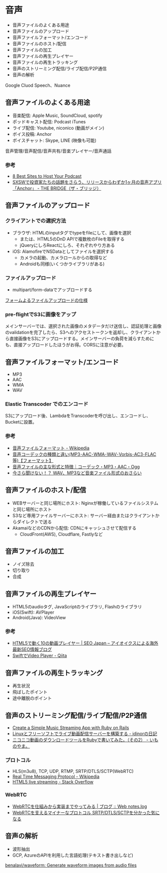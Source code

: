 # 音声

* 音声ファイルのよくある用途
* 音声ファイルのアップロード
* 音声ファイルフォーマット/エンコード
* 音声ファイルのホスト/配信
* 音声ファイルの加工
* 音声ファイルの再生プレイヤー
* 音声ファイルの再生トラッキング
* 音声のストリーミング配信/ライブ配信/P2P通信
* 音声の解析

Google Cluod Speech、Nuance

## 音声ファイルのよくある用途

* 音楽配信: Apple Music, SoundCloud, spotify
* ポッドキャスト配信: Podcast iTunes
* ライブ配信: Youtube, niconico (動画がメイン)
* ボイス投稿: Anchor
* ボイスチャット: Skype, LINE (映像も可能)

音声管理/音声配信/音声共有/音楽プレイヤー/音声通話

### 参考

* [8 Best Sites to Host Your Podcast](http://www.technorms.com/37746/best-sites-to-host-your-podcasts)
* [SXSWで投資家たちの話題をさらう、リリースからわずか1ヶ月の音声アプリ「Anchor」 - THE BRIDGE（ザ・ブリッジ）](http://thebridge.jp/2016/03/anchor-pickupnews)

## 音声ファイルのアップロード

### クライアントでの選択方法

* ブラウザ: HTMLのinputタグでtypeをfileにして、画像を選択
	* または、HTML5のDnD APIで複数枚のFileを取得する
	* jQueryにしろReactにしろ、それぞれやり方ある
* iOS: AlamofireでNSDataとしてファイルを選択する
	* カメラの起動、カメラロールからの取得など
	* Androidも同様(いくつかライブラリがある)

### ファイルアップロード

* multipart/form-dataでアップロードする

[フォームよるファイルアップロードの仕様](http://www.javadrive.jp/servlet/fileupload_tutorial/index2.html)

### pre-flightでS3に画像をアップ

メインサーバーでは、選択された画像のメタデータだけ送信し、認証処理と画像のvalidationを完了したら、S3へのアクセストークンを返却し、クライアントから直接画像をS3にアップロードする。メインサーバーの負荷を減らすためにも、直接アップロードしたほうがお得。CORSに注意が必要。

## 音声ファイルフォーマット/エンコード

* MP3
* AAC
* WMA
* WAV

### Elastic Transcoder でのエンコード

S3にアップロード後、LambdaをTranscoderを呼び出し、エンコードし、Bucketに設置。

### 参考

* [音声ファイルフォーマット - Wikipedia](https://ja.wikipedia.org/wiki/%E9%9F%B3%E5%A3%B0%E3%83%95%E3%82%A1%E3%82%A4%E3%83%AB%E3%83%95%E3%82%A9%E3%83%BC%E3%83%9E%E3%83%83%E3%83%88)
* [音声コーデックの種類と違い(MP3･AAC･WMA･WAV･Vorbis･AC3･FLAC等)【フォーマット】](http://aviutl.info/onnsei-codec/)
* [音声ファイルの主な形式と特徴｜コーデック・MP3・AAC・Ogg](http://yamanjo.net/knowledge/others/others_12.html)
* [今さら聞けない！？ WAV、MP3など音楽ファイル形式のおさらい](https://www.studiorag.com/blog/fushimiten/audio-file-format)

## 音声ファイルのホスト/配信

* WEBサーバーと同じ場所にホスト: Nginxが稼働しているファイルシステムと同じ場所にホスト
* S3など専用ファイルサーバーにホスト: サーバー経由またはクライアントからダイレクトで送る
* AkamaiなどのCDNから配信: CDNにキャッシュさせて配信する
	* CloudFront(AWS), Cloudflare, Fastlyなど

## 音声ファイルの加工

* ノイズ除去
* 切り取り
* 合成

## 音声ファイルの再生プレイヤー

* HTML5のaudioタグ, JavaScriptのライブラリ, Flashのライブラリ
* iOS(Swift): AVPlayer
* Android(Java): VideoView

### 参考

* [HTML5で動く10の動画プレイヤー | SEO Japan – アイオイクスによる海外最新SEO情報ブログ](http://www.seojapan.com/blog/html5-video-players/)
* [SwiftでVideo Player - Qiita](http://qiita.com/naoto0822/items/07da0e96aab0e3e2a64f)

## 音声ファイルの再生トラッキング

* 再生状況
* 飛ばしたポイント
* 途中離脱のポイント

## 音声のストリーミング配信/ライブ配信/P2P通信

* [Create a Simple Music Streaming App with Ruby on Rails](http://code.tutsplus.com/articles/create-a-simple-music-streaming-app-with-ruby-on-rails--net-18437)
* [Linuxとフリーソフトでライブ動画配信サーバーを構築する - idinorの日記](http://idinor.hatenablog.com/entry/20140823/1408794111)
* [ニコニコ動画のダウンロードツールをRubyで書いてみた。（その2） - いものやま。](http://yamaimo.hatenablog.jp/entry/2015/05/13/200000)

### プロトコル

* HLS(m3u8), TCP, UDP, RTMP, SRTP/DTLS/SCTP(WebRTC)
* [Real Time Messaging Protocol - Wikipedia](https://ja.wikipedia.org/wiki/Real_Time_Messaging_Protocol)
* [HTML5 live streaming - Stack Overflow](http://stackoverflow.com/questions/5858936/html5-live-streaming)

### WebRTC

* [WebRTCを仕組みから実装までやってみる | ブログ :: Web notes.log](http://blog.wnotes.net/blog/article/webrtc-beginning)
* [WebRTCを支えるマイナーなプロトコル SRTP/DTLS/SCTPを分かった気になる](http://www.slideshare.net/iwashi86/20140801-web-rtcmeetup3r3)

## 音声の解析

* 波形抽出
* GCP, AzureのAPIを利用した言語処理(テキスト書き出しなど)

[benalavi/waveform: Generate waveform images from audio files](https://github.com/benalavi/waveform)